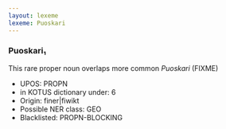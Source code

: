 ```yaml
---
layout: lexeme
lexeme: Puoskari
---
```


###  Puoskari₁

This rare proper noun overlaps more common *Puoskari* (FIXME)
* UPOS:  PROPN
* in KOTUS dictionary under:  6
* Origin:  finer|fiwikt
* Possible NER class:  GEO
* Blacklisted:  PROPN-BLOCKING

